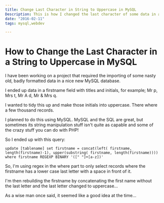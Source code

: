 ```yaml
---
title: Change Last Character in String to Uppercase in MySQL
Description: This is how I changed the last character of some data in a database from lowercase to uppercase
date: "2016-02-11"
tags: mysql,webdev

---
```

# How to Change the Last Character in a String to Uppercase in MySQL

I have been working on a project that required the importing of some nasty old, badly formatted data in a nice new MySQL database.

I ended up data in a firstname field with titles and initials, for example; Mr p, Mrs t, Mr A d, Mr & Mrs q. 

I wanted to tidy this up and make those initials into uppercase. There where a few thousand records.

I planned to do this using MySQL. MySQL and the SQL are great, but sometimes its string manipulation stuff isn't quite as capable and some of the crazy stuff you can do with PHP!

So I ended up with this query:

`
update [tablename]
set firstname = concat(left( firstname, length(firstname)-1), upper(substring( firstname, length(firstname))))
where firstname REGEXP BINARY '([" "]+[a-z])'
`

So, I'm using regex in the where part to only select records where the firstname has a lower case last letter with a space in front of it.

I'm then rebuilding the firstname by concatenating the first name without the last letter and the last letter changed to uppercase...

As a wise man once said, it seemed like a good idea at the time...
